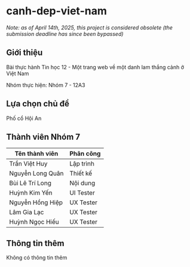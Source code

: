 # canh-dep-viet-nam
_Note: as of April 14th, 2025, this project is considered obsolete (the submission deadline has since been bypassed)_
## Giới thiệu
Bài thực hành Tin học 12 - Một trang web về một danh lam thắng cảnh ở Việt Nam

Nhóm thực hiện: Nhóm 7 - 12A3
## Lựa chọn chủ đề
Phố cổ Hội An
## Thành viên Nhóm 7
| Tên thành viên | Phân công |
| ---- | --- |
| Trần Việt Huy  | Lập trình |
| Nguyễn Long Quân  | Thiết kế |
| Bùi Lê Trí Long  | Nội dung |
| Huỳnh Kim Yến  | UI Tester |
| Nguyễn Hồng Hiệp  | UX Tester |
| Lâm Gia Lạc | UX Tester |
| Huỳnh Ngọc Hiếu  | UX Tester |
## Thông tin thêm
Không có thông tin thêm
